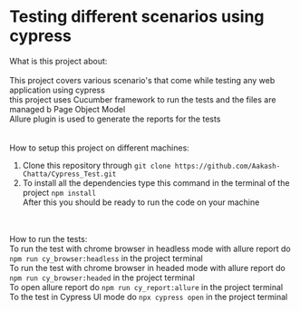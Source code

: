 # Testing different scenarios using cypress
What is this project about:<br/><br/>
This project covers various scenario's that come while testing any web application using cypress<br/>
this project uses Cucumber framework to run the tests and the files are managed b Page Object Model<br/>
Allure plugin is used to generate the reports for the tests<br/><br/><br/>
How to setup this project on different machines: <br/>
1) Clone this repository through ```git clone https://github.com/Aakash-Chatta/Cypress_Test.git``` <br/>
2) To install all the dependencies type this command in the terminal of the project  ```npm install``` <br/>
After this you should be ready to run the code on your machine <br/><br/><br/>

How to run the tests:<br/>
To run the test with chrome browser in headless mode with allure report do ```npm run cy_browser:headless``` in the project terminal<br/>
To run the test with chrome browser in headed mode with allure report do ```npm run cy_browser:headed``` in the project terminal<br/>
To open allure report do ```npm run cy_report:allure``` in the project terminal<br/>
To the test in Cypress UI mode do ```npx cypress open``` in the project terminal<br/>

